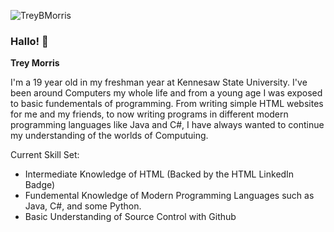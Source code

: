 <!--
**TreyBMorris/TreyBMorris** is a ✨ _special_ ✨ repository because its `README.md` (this file) appears on your GitHub profile.
-->
![TreyBMorris](https://api.lorem.space/image/album?w=2000&h=760)

### Hallo! 👋
**Trey Morris**

I'm a 19 year old in my freshman year at Kennesaw State University. I've been around Computers my whole life and from a young age I was exposed to basic fundementals of programming. From writing simple HTML websites for me and my friends, to now writing programs in different modern programming languages like Java and C#, I have always wanted to continue my understanding of the worlds of Computuing. 

Current Skill Set:
- Intermediate Knowledge of HTML (Backed by the HTML LinkedIn Badge)
- Fundemental Knowledge of Modern Programming Languages such as Java, C#, and some Python.
- Basic Understanding of Source Control with Github
